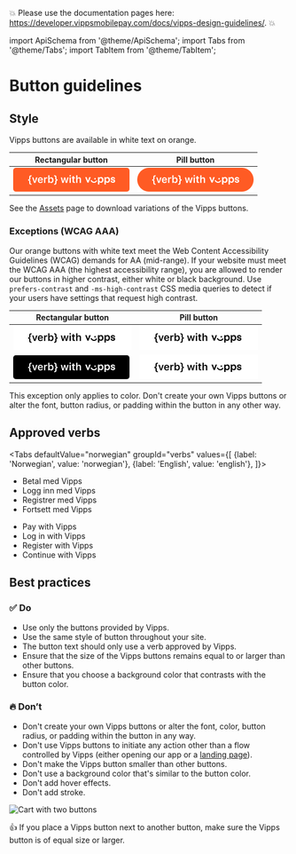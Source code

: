 <!-- START_METADATA
---
sidebar_label: Button guidelines
sidebar_position: 20
hide_table_of_contents: true
pagination_next: null
pagination_prev: null
---
END_METADATA -->


<!-- START_COMMENT -->
💥 Please use the documentation pages here: <https://developer.vippsmobilepay.com/docs/vipps-design-guidelines/>. 💥
<!-- END_COMMENT -->

import ApiSchema from '@theme/ApiSchema';
import Tabs from '@theme/Tabs';
import TabItem from '@theme/TabItem';

# Button guidelines

## Style

Vipps buttons are available in white text on orange.

| Rectangular button  | Pill button  |
| - | - |
| ![Rectangular orange - EN](images/rectangle-orange-EN.png) | ![Pill white - EN](images/pill-orange-EN.png) |

See the [Assets](assets.md) page to download variations of the Vipps buttons.

### Exceptions (WCAG AAA)

Our orange buttons with white text meet the Web Content Accessibility Guidelines (WCAG) demands for AA (mid-range).
If your website must meet the WCAG AAA (the highest accessibility range), you are allowed to render our buttons in higher contrast, either white or black background.
Use `prefers-contrast` and `-ms-high-contrast` CSS media queries to detect if your users have settings that request high contrast.

| Rectangular button  | Pill button  |
| - | - |
| ![Rectangular white - EN](images/rectangular-white-EN.png) | ![Pill white - EN](images/pill-white-EN.png) |
| ![Rectangular black - EN](images/rectangular-black-EN.png) | ![Pill white - EN](images/pill-white-EN.png) |

This exception only applies to color. Don't create your own Vipps buttons or alter the font, button radius, or padding within the button in any other way.

## Approved verbs

<Tabs
defaultValue="norwegian"
groupId="verbs"
values={[
{label: 'Norwegian', value: 'norwegian'},
{label: 'English', value: 'english'},
]}>
<TabItem value="norwegian">

* Betal med Vipps
* Logg inn med Vipps
* Registrer med Vipps
* Fortsett med Vipps

</TabItem>

<TabItem value="english">

* Pay with Vipps
* Log in with Vipps
* Register with Vipps
* Continue with Vipps

</TabItem>
</Tabs>

## Best practices

### ✅ Do

* Use only the buttons provided by Vipps.
* Use the same style of button throughout your site.
* The button text should only use a verb approved by Vipps.
* Ensure that the size of the Vipps buttons remains equal to or larger than other buttons.
* Ensure that you choose a background color that contrasts with the button color.

### 🔥 Don’t

* Don't create your own Vipps buttons or alter the font, color, button radius, or padding within the button in any way.
* Don't use Vipps buttons to initiate any action other than a flow controlled by Vipps (either opening our app or a
  [landing page](https://developer.vippsmobilepay.com/docs/vipps-developers/common-topics/landing-page)).
* Don't make the Vipps button smaller than other buttons.
* Don't use a background color that's similar to the button color.
* Don't add hover effects.
* Don't add stroke.

![Cart with two buttons](images/cart-two-buttons.svg)

👍 If you place a Vipps button next to another button, make sure the Vipps button is of equal size or larger.

<!--
[figma-link]: https://www.figma.com/file/8678DAVOSUQbD6VhZVUGuh/Vipps-Design-Toolkit?type=design&node-id=1%3A972&t=MTp5hTbXodmc0qUs-1
-->